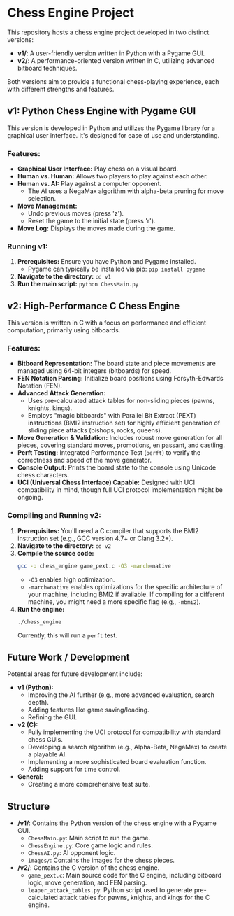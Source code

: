 # Chess Engine Project

This repository hosts a chess engine project developed in two distinct versions:

*   **v1/**: A user-friendly version written in Python with a Pygame GUI.
*   **v2/**: A performance-oriented version written in C, utilizing advanced bitboard techniques.

Both versions aim to provide a functional chess-playing experience, each with different strengths and features.

## v1: Python Chess Engine with Pygame GUI

This version is developed in Python and utilizes the Pygame library for a graphical user interface. It's designed for ease of use and understanding.

### Features:
*   **Graphical User Interface:** Play chess on a visual board.
*   **Human vs. Human:** Allows two players to play against each other.
*   **Human vs. AI:** Play against a computer opponent.
    *   The AI uses a NegaMax algorithm with alpha-beta pruning for move selection.
*   **Move Management:**
    *   Undo previous moves (press 'z').
    *   Reset the game to the initial state (press 'r').
*   **Move Log:** Displays the moves made during the game.

### Running v1:
1.  **Prerequisites:** Ensure you have Python and Pygame installed.
    *   Pygame can typically be installed via pip: `pip install pygame`
2.  **Navigate to the directory:** `cd v1`
3.  **Run the main script:** `python ChessMain.py`

## v2: High-Performance C Chess Engine

This version is written in C with a focus on performance and efficient computation, primarily using bitboards.

### Features:
*   **Bitboard Representation:** The board state and piece movements are managed using 64-bit integers (bitboards) for speed.
*   **FEN Notation Parsing:** Initialize board positions using Forsyth-Edwards Notation (FEN).
*   **Advanced Attack Generation:**
    *   Uses pre-calculated attack tables for non-sliding pieces (pawns, knights, kings).
    *   Employs "magic bitboards" with Parallel Bit Extract (PEXT) instructions (BMI2 instruction set) for highly efficient generation of sliding piece attacks (bishops, rooks, queens).
*   **Move Generation & Validation:** Includes robust move generation for all pieces, covering standard moves, promotions, en passant, and castling.
*   **Perft Testing:** Integrated Performance Test (`perft`) to verify the correctness and speed of the move generator.
*   **Console Output:** Prints the board state to the console using Unicode chess characters.
*   **UCI (Universal Chess Interface) Capable:** Designed with UCI compatibility in mind, though full UCI protocol implementation might be ongoing.

### Compiling and Running v2:
1.  **Prerequisites:** You'll need a C compiler that supports the BMI2 instruction set (e.g., GCC version 4.7+ or Clang 3.2+).
2.  **Navigate to the directory:** `cd v2`
3.  **Compile the source code:**
    ```bash
    gcc -o chess_engine game_pext.c -O3 -march=native
    ```
    *   `-O3` enables high optimization.
    *   `-march=native` enables optimizations for the specific architecture of your machine, including BMI2 if available. If compiling for a different machine, you might need a more specific flag (e.g., `-mbmi2`).
4.  **Run the engine:**
    ```bash
    ./chess_engine
    ```
    Currently, this will run a `perft` test.

## Future Work / Development

Potential areas for future development include:

*   **v1 (Python):**
    *   Improving the AI further (e.g., more advanced evaluation, search depth).
    *   Adding features like game saving/loading.
    *   Refining the GUI.
*   **v2 (C):**
    *   Fully implementing the UCI protocol for compatibility with standard chess GUIs.
    *   Developing a search algorithm (e.g., Alpha-Beta, NegaMax) to create a playable AI.
    *   Implementing a more sophisticated board evaluation function.
    *   Adding support for time control.
*   **General:**
    *   Creating a more comprehensive test suite.

## Structure

*   **/v1/**: Contains the Python version of the chess engine with a Pygame GUI.
    *   `ChessMain.py`: Main script to run the game.
    *   `ChessEngine.py`: Core game logic and rules.
    *   `ChessAI.py`: AI opponent logic.
    *   `images/`: Contains the images for the chess pieces.
*   **/v2/**: Contains the C version of the chess engine.
    *   `game_pext.c`: Main source code for the C engine, including bitboard logic, move generation, and FEN parsing.
    *   `leaper_attack_tables.py`: Python script used to generate pre-calculated attack tables for pawns, knights, and kings for the C engine.
